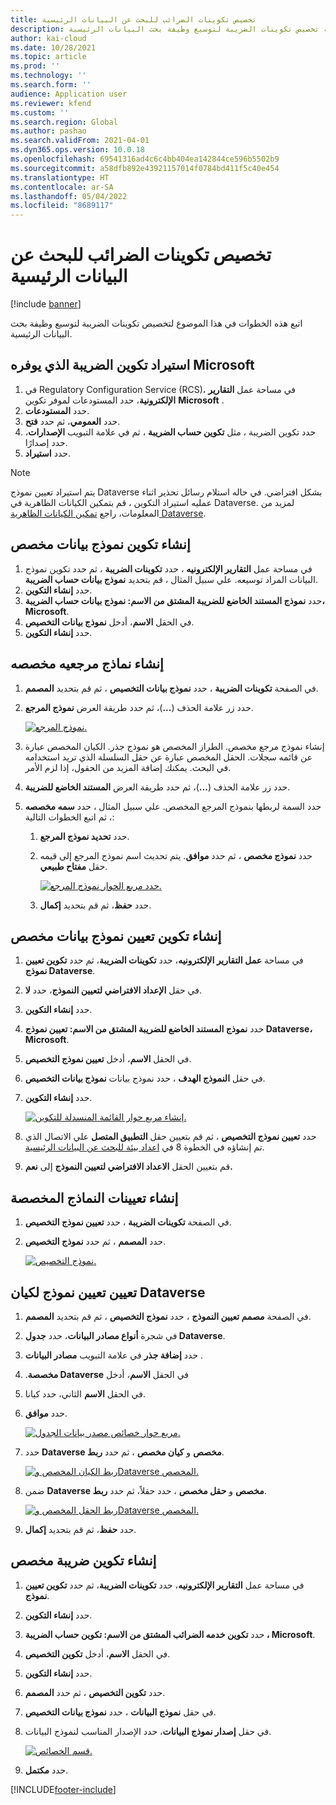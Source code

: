 ```yaml
---
title: تخصيص تكوينات الضرائب للبحث عن البيانات الرئيسية
description: يوضح هذا الموضوع كيفيه تخصيص تكوينات الضريبة لتوسيع وظيفة بحث البيانات الرئيسية.
author: kai-cloud
ms.date: 10/28/2021
ms.topic: article
ms.prod: ''
ms.technology: ''
ms.search.form: ''
audience: Application user
ms.reviewer: kfend
ms.custom: ''
ms.search.region: Global
ms.author: pashao
ms.search.validFrom: 2021-04-01
ms.dyn365.ops.version: 10.0.18
ms.openlocfilehash: 69541316ad4c6c4bb404ea142844ce596b5502b9
ms.sourcegitcommit: a58dfb892e43921157014f0784bd411f5c40e454
ms.translationtype: HT
ms.contentlocale: ar-SA
ms.lasthandoff: 05/04/2022
ms.locfileid: "8689117"
---
```

# <a name="customize-tax-configurations-for-master-data-lookup"></a>تخصيص تكوينات الضرائب للبحث عن البيانات الرئيسية

[!include [banner](../includes/banner.md)]

اتبع هذه الخطوات في هذا الموضوع لتخصيص تكوينات الضريبة لتوسيع وظيفة بحث البيانات الرئيسية.

## <a name="import-a-tax-configuration-provided-by-microsoft"></a>استيراد تكوين الضريبة الذي يوفره Microsoft

1. في Regulatory Configuration Service (RCS)، في مساحة عمل **التقارير الإلكترونية**، حدد المستودعات لموفر تكوين **Microsoft** .
2. حدد **المستودعات**.
3. حدد **العمومي**، ثم حدد **فتح**.
4. حدد تكوين الضريبة ، مثل **تكوين حساب الضريبة** ، ثم في علامة التبويب **الإصدارات**، حدد إصدارًا.
5. حدد **استيراد**.

> [!NOTE]
> يتم استيراد تعيين نموذج Dataverse بشكل افتراضي. في حاله استلام رسائل تحذير اثناء عمليه استيراد التكوين ، قم بتمكين الكيانات الظاهرية في Dataverse. لمزيد من المعلومات، راجع [تمكين الكيانات الظاهرية Dataverse](../../fin-ops-core/dev-itpro/power-platform/enable-virtual-entities.md).

## <a name="create-a-customized-data-model-configuration"></a>إنشاء تكوين نموذج بيانات مخصص

1. في مساحة عمل **التقارير الإلكترونيه** ، حدد **تكوينات الضريبة** ، ثم حدد تكوين نموذج البيانات المراد توسيعه. علي سبيل المثال ، قم بتحديد **نموذج بيانات حساب الضريبة**.
2. حدد **إنشاء التكوين**.
3. حدد **نموذج المستند الخاضع للضريبة المشتق من الاسم: نموذج بيانات حساب الضريبة، Microsoft**.
4. في الحقل **الاسم**، أدخل **نموذج بيانات التخصيص**.
5. حدد **إنشاء التكوين**.

## <a name="create-customized-reference-models"></a>إنشاء نماذج مرجعيه مخصصه

1. في الصفحة **تكوينات الضريبة** ، حدد **نموذج بيانات التخصيص** ، ثم قم بتحديد **المصمم**.
2. حدد زر علامة الحذف (**...**)، ثم حدد طريقة العرض **نموذج المرجع**.

    [![نموذج المرجع.](./media/pic2.png)](./media/pic2.png)

3. إنشاء نموذج مرجع مخصص. الطراز المخصص هو نموذج جذر. الكيان المخصص عبارة عن قائمه سجلات. الحقل المخصص عبارة عن حقل السلسلة الذي تريد استخدامه في البحث. يمكنك إضافة المزيد من الحقول، إذا لزم الأمر.
4. حدد زر علامة الحذف (**...**)، ثم حدد طريقة العرض **المستند الخاضع للضريبة**.
5. حدد السمة لربطها بنموذج المرجع المخصص. علي سبيل المثال ، حدد **سمه مخصصه** ، ثم اتبع الخطوات التالية:

    1. حدد **تحديد نموذج المرجع**.
    2. حدد **نموذج مخصص** ، ثم حدد **موافق**. يتم تحديث اسم نموذج المرجع إلى قيمه حقل **مفتاح طبيعي**.

        [![حدد مربع الحوار نموذج المرجع.](./media/pic5.png)](./media/pic5.png)

    3. حدد **حفظ**، ثم قم بتحديد **إكمال**.

## <a name="create-a-customized-model-mapping-configuration"></a>إنشاء تكوين تعيين نموذج بيانات مخصص

1. في مساحة **عمل التقارير الإلكترونيه**، حدد **تكوينات الضريبة**، ثم حدد **تكوين تعيين نموذج Dataverse**.
2. في حقل **الإعداد الافتراضي لتعيين النموذج‬**، حدد **لا**.
3. حدد **إنشاء التكوين**.
4. حدد **نموذج المستند الخاضع للضريبة المشتق من الاسم: تعيين نموذج Dataverse، Microsoft**.
5. في الحقل **الاسم**، أدخل **تعيين نموذج التخصيص**.
6. في حقل **النموذج الهدف** ، حدد نموذج بيانات **نموذج بيانات التخصيص**.
7. حدد **إنشاء التكوين**.

    [![إنشاء مربع حوار القائمة المنسدلة للتكوين.](./media/pic6.png)](./media/pic6.png)

8. حدد **تعيين نموذج التخصيص** ، ثم قم بتعيين حقل **التطبيق المتصل** علي الاتصال الذي تم إنشاؤه في الخطوة 8 في [اعداد بيئة للبحث عن البيانات الرئيسية](tax-service-set-up-environment-master-data-lookup.md).
9. قم بتعيين الحقل **الاعداد الافتراضي لتعيين النموذج** إلى **نعم.**

## <a name="create-customized-model-mappings"></a>إنشاء تعيينات النماذج المخصصة

1. في الصفحة **تكوينات الضريبة** ، حدد **تعيين نموذج التخصيص**.
2. حدد **المصمم** ، ثم حدد **نموذج التخصيص**.

    [![نموذج التخصيص.](./media/pic8.png)](./media/pic8.png)

## <a name="map-a-model-mapping-to-a-dataverse-entity"></a>تعيين تعيين نموذج لكيان Dataverse

1. في الصفحة **مصمم تعيين النموذج** ، حدد **نموذج التخصيص** ، ثم قم بتحديد **المصمم**.
2. في شجرة **أنواع مصادر البيانات**، حدد **جدول Dataverse**.
3. حدد **إضافة جذر** في علامة التبويب **مصادر البيانات** .
4. في الحقل **الاسم**، أدخل ‏‫**Dataverse مخصصة**.
5. في الحقل **الاسم** الثاني، حدد كيانا.
6. حدد **موافق**.

    [![مربع حوار خصائص مصدر بيانات الجدول.](./media/pic9.png)](./media/pic9.png)

7. حدد **Dataverse مخصص** و **كيان مخصص** ، ثم حدد **ربط**.

    [![ربط الكيان المخصص وDataverse المخصص.](./media/pic10.png)](./media/pic10.png)

8. ضمن **Dataverse مخصص** و **حقل مخصص** ، حدد حقلاً، ثم حدد **ربط**.

    [![ربط الحقل المخصص وDataverse المخصص.](./media/pic11.png)](./media/pic11.png)

9. حدد **حفظ**، ثم قم بتحديد **إكمال**.

## <a name="create-a-customized-tax-configuration"></a>إنشاء تكوين ضريبة مخصص

1. في مساحة عمل **التقارير الإلكترونيه**، حدد **تكوينات الضريبة**، ثم حدد **تكوين تعيين نموذج**.
2. حدد **إنشاء التكوين**.
3. حدد **تكوين خدمه الضرائب المشتق من الاسم: تكوين حساب الضريبة ، Microsoft**.
4. في الحقل **الاسم**، أدخل **تكوين التخصيص**.
5. حدد **إنشاء التكوين**.
6. حدد **تكوين التخصيص** ، ثم حدد **المصمم**.
7. في حقل **نموذج البيانات** ، حدد **نموذج بيانات التخصيص**.
8. في حقل **إصدار نموذج البيانات**، حدد الإصدار المناسب لنموذج البيانات.

    [![قسم الخصائص.](./media/pic13.png)](./media/pic13.png)

9. حدد **مكتمل**.

[!INCLUDE[footer-include](../../includes/footer-banner.md)]
